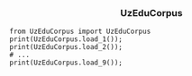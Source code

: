 <div id="top"></div>

<!-- PROJECT SHIELDS -->

<!-- PROJECT LOGO -->
<br />
<div align="center">
  <h3 align="center">UzEduCorpus</h3>
  
</div>

```
from UzEduCorpus import UzEduCorpus
print(UzEduCorpus.load_1());
print(UzEduCorpus.load_2());
# ...
print(UzEduCorpus.load_9());
```